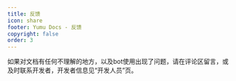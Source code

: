 ```yaml
---
title: 反馈
icon: share
footer: Yumu Docs - 反馈
copyright: false
order: 3
---
```


如果对文档有任何不理解的地方，以及bot使用出现了问题，请在评论区留言，或及时联系开发者，开发者信息见“开发人员”页。

